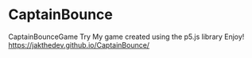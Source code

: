 # CaptainBounce
CaptainBounceGame
Try My game created using the p5.js library Enjoy! 
https://jakthedev.github.io/CaptainBounce/
